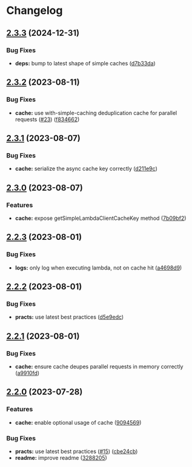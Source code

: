 # Changelog

## [2.3.3](https://github.com/ehmpathy/simple-lambda-client/compare/v2.3.2...v2.3.3) (2024-12-31)


### Bug Fixes

* **deps:** bump to latest shape of simple caches ([d7b33da](https://github.com/ehmpathy/simple-lambda-client/commit/d7b33daff441d331f59c42efcbdbb2577817eb98))

## [2.3.2](https://github.com/ehmpathy/simple-lambda-client/compare/v2.3.1...v2.3.2) (2023-08-11)


### Bug Fixes

* **cache:** use with-simple-caching deduplication cache for parallel requests ([#23](https://github.com/ehmpathy/simple-lambda-client/issues/23)) ([f834662](https://github.com/ehmpathy/simple-lambda-client/commit/f834662d7be6cd65fd7a2318d08d19e4658b215d))

## [2.3.1](https://github.com/ehmpathy/simple-lambda-client/compare/v2.3.0...v2.3.1) (2023-08-07)


### Bug Fixes

* **cache:** serialize the async cache key correctly ([d211e9c](https://github.com/ehmpathy/simple-lambda-client/commit/d211e9c146fbed556b94e366c4da342f01c4fd9d))

## [2.3.0](https://github.com/ehmpathy/simple-lambda-client/compare/v2.2.3...v2.3.0) (2023-08-07)


### Features

* **cache:** expose getSimpleLambdaClientCacheKey method ([7b09bf2](https://github.com/ehmpathy/simple-lambda-client/commit/7b09bf2ee2c2f363174186887fca780874bcbaf0))

## [2.2.3](https://github.com/ehmpathy/simple-lambda-client/compare/v2.2.2...v2.2.3) (2023-08-01)


### Bug Fixes

* **logs:** only log when executing lambda, not on cache hit ([a4698d9](https://github.com/ehmpathy/simple-lambda-client/commit/a4698d9298fde0c195f932ff6e681791c0d18c4b))

## [2.2.2](https://github.com/ehmpathy/simple-lambda-client/compare/v2.2.1...v2.2.2) (2023-08-01)


### Bug Fixes

* **practs:** use latest best practices ([d5e9edc](https://github.com/ehmpathy/simple-lambda-client/commit/d5e9edc1e4a9aee545fd59b785f34b35b653f171))

## [2.2.1](https://github.com/ehmpathy/simple-lambda-client/compare/v2.2.0...v2.2.1) (2023-08-01)


### Bug Fixes

* **cache:** ensure cache deupes parallel requests in memory correctly ([a9910fd](https://github.com/ehmpathy/simple-lambda-client/commit/a9910fd327dab9d4270f11ae3cf6d0dd34bd34dc))

## [2.2.0](https://github.com/ehmpathy/simple-lambda-client/compare/v2.1.3...v2.2.0) (2023-07-28)


### Features

* **cache:** enable optional usage of cache ([9094569](https://github.com/ehmpathy/simple-lambda-client/commit/90945697d65e0e0b9e428b297ea9f576d701b1a9))


### Bug Fixes

* **practs:** use latest best practices ([#15](https://github.com/ehmpathy/simple-lambda-client/issues/15)) ([cbe24cb](https://github.com/ehmpathy/simple-lambda-client/commit/cbe24cb2231a5a61cdede568c49423c46230f949))
* **readme:** improve readme ([3288205](https://github.com/ehmpathy/simple-lambda-client/commit/3288205067bf28eef03fbc3ee1632150961f50c1))
